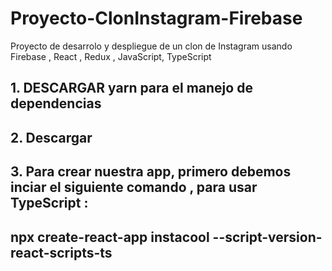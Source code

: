 # Proyecto-ClonInstagram-Firebase
Proyecto de desarrolo y despliegue de un clon de Instagram usando Firebase , React , Redux , JavaScript, TypeScript

## 1. DESCARGAR yarn para el manejo de dependencias
## 2. Descargar 
## 3. Para crear nuestra app, primero debemos inciar el siguiente comando , para usar TypeScript : 
## npx create-react-app instacool --script-version-react-scripts-ts

